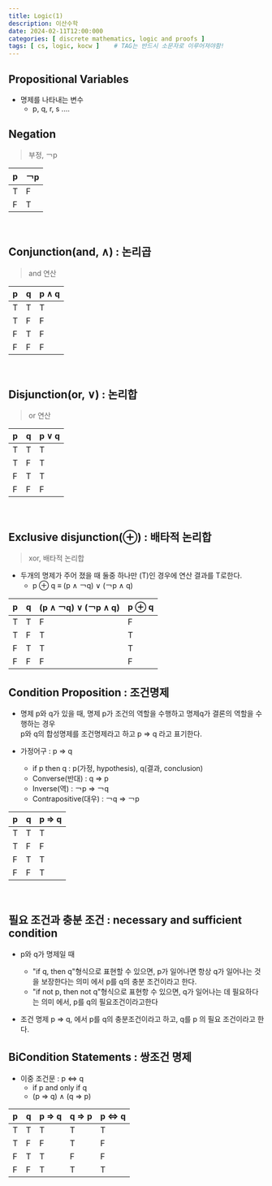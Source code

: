 ```yaml
---
title: Logic(1)
description: 이산수학
date: 2024-02-11T12:00:000
categories: [ discrete mathematics, logic and proofs ]
tags: [ cs, logic, kocw ]    # TAG는 반드시 소문자로 이루어져야함!
---
```



<h2> Propositional Variables </h2>

- 명제를 나타내는 변수
  - p, q, r, s ....

<h2> Negation </h2>

> 부정, ￢p

| p | ￢p |
|---|----|
| T | F  |
| F | T  |

<br>

<h2> Conjunction(and, ∧) : 논리곱 </h2>

> and 연산

| p | q | p ∧ q |
|---|---|-------|
| T | T | T     |
| T | F | F     |
| F | T | F     |
| F | F | F     |

<br>

<h2> Disjunction(or, ∨) : 논리합 </h2>

> or 연산

| p | q | p ∨ q |
|---|---|-------|
| T | T | T     |
| T | F | T     |
| F | T | T     |
| F | F | F     |

<br>

<h2> Exclusive disjunction(⊕) : 배타적 논리합 </h2>

> xor, 배타적 논리합

- 두개의 명제가 주어 졌을 때 둘중 하나만 (T)인 경우에 연산 결과를 T로한다.
  - p ⊕ q ≡ (p ∧ ￢q) ∨ (￢p ∧ q)

| p | q | (p ∧ ￢q) ∨ (￢p ∧ q) | p ⊕ q |
|---|---|---------------------|-------|
| T | T | F                   | F     |
| T | F | T                   | T     |
| F | T | T                   | T     |
| F | F | F                   | F     |

<h2> Condition Proposition : 조건명제 </h2>

- 명제 p와 q가 있을 때, 명제 p가 조건의 역할을 수행하고 명제q가 결론의 역할을 수행하는 경우 <br>
  p와 q의 합성명제를 조건명제라고 하고 p ⇒ q 라고 표기한다.

- 가정어구 : p ⇒ q
  - if p then q : p(가정, hypothesis), q(결과, conclusion)
  - Converse(반대) : q ⇒ p
  - Inverse(역) : ￢p ⇒ ￢q
  - Contrapositive(대우) : ￢q ⇒ ￢p

| p | q | p ⇒ q |
|---|---|-------|
| T | T | T     |
| T | F | F     |
| F | T | T     |
| F | F | T     |

<br>

<h2> 필요 조건과 충분 조건 : necessary and sufficient condition </h2>

- p와 q가 명제일 때
  - "if q, then q"형식으로 표현할 수 있으면, p가 일어나면 항상 q가 일어나는 것을 보장한다는 의미
    에서 p를 q의 충분 조건이라고 한다.
  - "if not p, then not q"형식으로 표현항 수 있으면, q가 일어나는 데 필요하다는 의미
    에서, p를 q의 필요조건이라고한다

- 조건 명제 p ⇒ q, 에서 p를 q의 충분조건이라고 하고, q를 p 의 필요 조건이라고 한다.

<h2> BiCondition Statements : 쌍조건 명제 </h2>

- 이중 조건문 : p ⇔ q
  - if p and only if q
  - (p ⇒ q) ∧ (q ⇒ p)

| p | q | p ⇒ q | q ⇒ p | p ⇔ q |
|---|---|-------|-------|-------|
| T | T | T     | T     | T     |
| T | F | F     | T     | F     |
| F | T | T     | F     | F     |
| F | F | T     | T     | T     |










